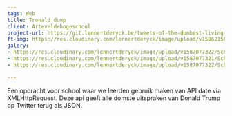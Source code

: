 ```yaml
---
tags: Web
title: Tronald dump
client: Arteveldehogeschool
project-url: https://git.lennertderyck.be/tweets-of-the-dumbest-living-thing/
ft-img: https://res.cloudinary.com/lennertderyck/image/upload/v1586215865/7Q8jYBD_irlqp9.png
galery:
- https://res.cloudinary.com/lennertderyck/image/upload/v1587077322/Schermafbeelding_2020-04-17_om_00.48.04_s9tj6c.png
- https://res.cloudinary.com/lennertderyck/image/upload/v1587077321/Schermafbeelding_2020-04-17_om_00.48.11_tgm7ax.png
- https://res.cloudinary.com/lennertderyck/image/upload/v1587077322/Schermafbeelding_2020-04-17_om_00.48.18_ebkhjh.png

---
```

Een opdracht voor school waar we leerden gebruik maken van API date via XMLHttpRequest. Deze api geeft alle domste uitspraken van Donald Trump op Twitter terug als JSON.